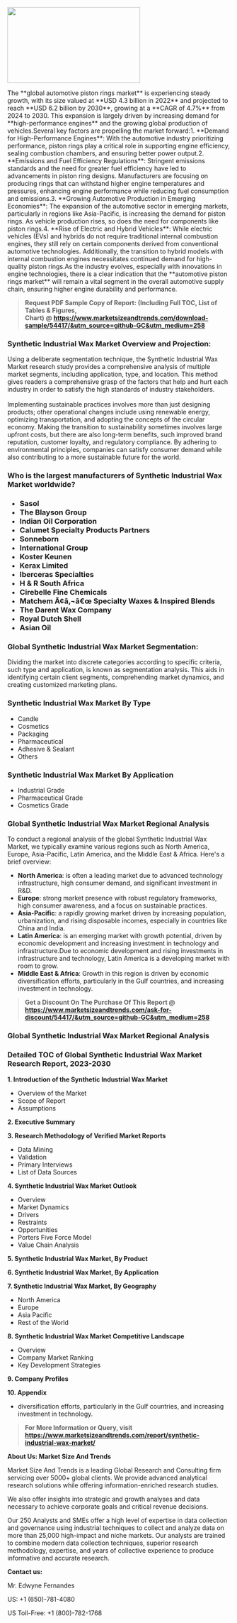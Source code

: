 <p><img class="alignnone size-medium wp-image-20088" src="https://ffe5etoiles.com/wp-content/uploads/2024/12/MST1-300x171.png" alt="" width="300" height="171" /></p>The **global automotive piston rings market** is experiencing steady growth, with its size valued at **USD 4.3 billion in 2022** and projected to reach **USD 6.2 billion by 2030**, growing at a **CAGR of 4.7%** from 2024 to 2030. This expansion is largely driven by increasing demand for **high-performance engines** and the growing global production of vehicles.Several key factors are propelling the market forward:1. **Demand for High-Performance Engines**: With the automotive industry prioritizing performance, piston rings play a critical role in supporting engine efficiency, sealing combustion chambers, and ensuring better power output.2. **Emissions and Fuel Efficiency Regulations**: Stringent emissions standards and the need for greater fuel efficiency have led to advancements in piston ring designs. Manufacturers are focusing on producing rings that can withstand higher engine temperatures and pressures, enhancing engine performance while reducing fuel consumption and emissions.3. **Growing Automotive Production in Emerging Economies**: The expansion of the automotive sector in emerging markets, particularly in regions like Asia-Pacific, is increasing the demand for piston rings. As vehicle production rises, so does the need for components like piston rings.4. **Rise of Electric and Hybrid Vehicles**: While electric vehicles (EVs) and hybrids do not require traditional internal combustion engines, they still rely on certain components derived from conventional automotive technologies. Additionally, the transition to hybrid models with internal combustion engines necessitates continued demand for high-quality piston rings.As the industry evolves, especially with innovations in engine technologies, there is a clear indication that the **automotive piston rings market** will remain a vital segment in the overall automotive supply chain, ensuring higher engine durability and performance.</p><blockquote id="" class=""><strong>Request PDF Sample Copy of Report: (Including Full TOC, List of Tables &amp; Figures, Chart)&nbsp;@&nbsp;<strong><a href="https://www.marketsizeandtrends.com/download-sample/54417/&utm_source=github-GC&utm_medium=258" target="_blank">https://www.marketsizeandtrends.com/download-sample/54417/&utm_source=github-GC&utm_medium=258</a></strong></strong></blockquote><h3 id="" class="">Synthetic Industrial Wax Market&nbsp;Overview and Projection:</h3><p id="" class="">Using a deliberate segmentation technique, the Synthetic Industrial Wax Market research study provides a comprehensive analysis of multiple market segments, including application, type, and location. This method gives readers a comprehensive grasp of the factors that help and hurt each industry in order to satisfy the high standards of industry stakeholders. <br /> <br />Implementing sustainable practices involves more than just designing products; other operational changes include using renewable energy, optimizing transportation, and adopting the concepts of the circular economy. Making the transition to sustainability sometimes involves large upfront costs, but there are also long-term benefits, such improved brand reputation, customer loyalty, and regulatory compliance. By adhering to environmental principles, companies can satisfy consumer demand while also contributing to a more sustainable future for the world.</p><h3 id="" class="">Who is the largest manufacturers of&nbsp;Synthetic Industrial Wax Market worldwide?</h3><h3 class=""><p><ul><li>Sasol </li><li> The Blayson Group </li><li> Indian Oil Corporation </li><li> Calumet Specialty Products Partners </li><li> Sonneborn </li><li> International Group </li><li> Koster Keunen </li><li> Kerax Limited </li><li> Iberceras Specialties </li><li> H & R South Africa </li><li> Cirebelle Fine Chemicals </li><li> Matchem Ã¢â‚¬â€œ Specialty Waxes & Inspired Blends </li><li> The Darent Wax Company </li><li> Royal Dutch Shell </li><li> Asian Oil</li></ul></p></h3><h3 id="" class="">Global&nbsp;Synthetic Industrial Wax Market Segmentation:</h3><p id="" class="">Dividing the market into discrete categories according to specific criteria, such type and application, is known as segmentation analysis. This aids in identifying certain client segments, comprehending market dynamics, and creating customized marketing plans.</p><h3 id="" class="">Synthetic Industrial Wax Market&nbsp;By Type</h3><p><p><ul><li>Candle</li><li> Cosmetics</li><li> Packaging</li><li> Pharmaceutical</li><li> Adhesive & Sealant</li><li> Others</p></li></ul></p></p><h3 id="" class="">Synthetic Industrial Wax Market&nbsp;By Application</h3><p class=""><p><ul><li>Industrial Grade</li><li> Pharmaceutical Grade</li><li> Cosmetics Grade</li></ul></p></p><h3 id="" class="">Global Synthetic Industrial Wax Market Regional Analysis</h3><p id="" class="">To conduct a regional analysis of the global Synthetic Industrial Wax Market, we typically examine various regions such as North America, Europe, Asia-Pacific, Latin America, and the Middle East &amp; Africa. Here's a brief overview:</p><ul><li><strong>North America</strong>: is often a leading market due to advanced technology infrastructure, high consumer demand, and significant investment in R&amp;D.</li><li><strong>Europe</strong>: strong market presence with robust regulatory frameworks, high consumer awareness, and a focus on sustainable practices.</li><li><strong>Asia-Pacific</strong>: a rapidly growing market driven by increasing population, urbanization, and rising disposable incomes, especially in countries like China and India.</li><li><strong>Latin America</strong>: is an emerging market with growth potential, driven by economic development and increasing investment in technology and infrastructure.Due to economic development and rising investments in infrastructure and technology, Latin America is a developing market with room to grow.</li><li><strong>Middle East &amp; Africa</strong>: Growth in this region is driven by economic diversification efforts, particularly in the Gulf countries, and increasing investment in technology.</li></ul><blockquote id="" class=""><strong>Get a Discount On The Purchase Of This Report @ <strong><a href="https://www.marketsizeandtrends.com/ask-for-discount/54417/&utm_source=github-GC&utm_medium=258" target="_blank">https://www.marketsizeandtrends.com/ask-for-discount/54417/&utm_source=github-GC&utm_medium=258</a></strong></strong></blockquote><h3 id="" class="">Global Synthetic Industrial Wax Market Regional Analysis</h3><h3 id="" class="">Detailed TOC of Global Synthetic Industrial Wax Market Research Report, 2023-2030</h3><p id="" class=""><strong>1. Introduction of the Synthetic Industrial Wax Market</strong></p><ul><li>Overview of the Market</li><li>Scope of Report</li><li>Assumptions</li></ul><p id="" class=""><strong>2. Executive Summary</strong></p><p id="" class=""><strong>3. Research Methodology of Verified Market Reports</strong></p><ul><li>Data Mining</li><li>Validation</li><li>Primary Interviews</li><li>List of Data Sources</li></ul><p id="" class=""><strong>4. Synthetic Industrial Wax Market Outlook</strong></p><ul><li>Overview</li><li>Market Dynamics</li><li>Drivers</li><li>Restraints</li><li>Opportunities</li><li>Porters Five Force Model</li><li>Value Chain Analysis</li></ul><p id="" class=""><strong>5. Synthetic Industrial Wax Market, By Product</strong></p><p id="" class=""><strong>6. Synthetic Industrial Wax Market, By Application</strong></p><p id="" class=""><strong>7. Synthetic Industrial Wax Market, By Geography</strong></p><ul><li>North America</li><li>Europe</li><li>Asia Pacific</li><li>Rest of the World</li></ul><p id="" class=""><strong>8. Synthetic Industrial Wax Market Competitive Landscape</strong></p><ul><li>Overview</li><li>Company Market Ranking</li><li>Key Development Strategies</li></ul><p id="" class=""><strong>9. Company Profiles</strong></p><p id="" class=""><strong>10. Appendix</strong></p><ul><li>diversification efforts, particularly in the Gulf countries, and increasing investment in technology.</li></ul><blockquote id="" class=""><strong>For More Information or Query, visit <strong><strong><a href="https://www.marketsizeandtrends.com/report/synthetic-industrial-wax-market/" target="_blank">https://www.marketsizeandtrends.com/report/synthetic-industrial-wax-market/</a></strong></strong></strong></blockquote><p id="" class=""><strong>About Us: Market Size And Trends</strong></p><p id="" class="">Market Size And Trends is a leading Global Research and Consulting firm servicing over 5000+ global clients. We provide advanced analytical research solutions while offering information-enriched research studies.</p><p id="" class="">We also offer insights into strategic and growth analyses and data necessary to achieve corporate goals and critical revenue decisions.</p><p id="" class="">Our 250 Analysts and SMEs offer a high level of expertise in data collection and governance using industrial techniques to collect and analyze data on more than 25,000 high-impact and niche markets. Our analysts are trained to combine modern data collection techniques, superior research methodology, expertise, and years of collective experience to produce informative and accurate research.</p><p id="" class=""><strong>Contact us:</strong></p><p id="" class="">Mr. Edwyne Fernandes</p><p id="" class="">US: +1 (650)-781-4080</p><p id="" class="">US Toll-Free: +1 (800)-782-1768</p>

